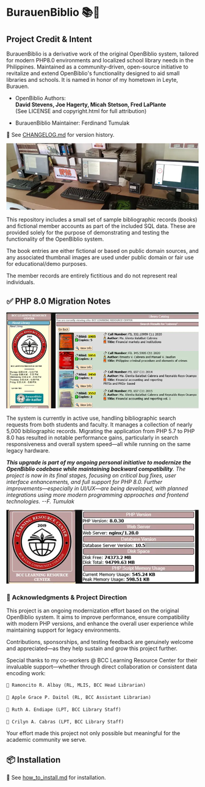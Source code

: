 # BurauenBiblio 📚🌴

## Project Credit & Intent

BurauenBiblio is a derivative work of the original OpenBiblio system, tailored for modern PHP8.0 environments and localized school library needs in the Philippines.
Maintained as a community-driven, open-source initiative to revitalize and extend OpenBiblio's functionality designed to aid small libraries and schools.
It is named in honor of my hometown in Leyte, Burauen.

- OpenBiblio Authors:  
  **David Stevens, Joe Hagerty, Micah Stetson, Fred LaPlante**  
  (See LICENSE and copyright.html for full attribution)

- BurauenBiblio Maintainer: Ferdinand Tumulak 

📌 See [CHANGELOG.md](./CHANGELOG.md) for version history.

![Homepage](./readme_assets/opac_system2.webp "OpenBiblio Homepage")

This repository includes a small set of sample bibliographic records (books) and fictional member accounts as part of the included SQL data.
These are provided solely for the purpose of demonstrating and testing the functionality of the OpenBiblio system.

The book entries are either fictional or based on public domain sources, and any associated thumbnail images are used under public domain or fair use for educational/demo purposes.

The member records are entirely fictitious and do not represent real individuals.

## ✅ PHP 8.0 Migration Notes

![Homepage](./readme_assets/actual_use_case_2.webp "OpenBiblio Homepage")

The system is currently in active use, handling bibliographic search requests from both students and faculty. It manages a collection of nearly 5,000 bibliographic records. Migrating the application from PHP 5.7 to PHP 8.0 has resulted in notable performance gains, particularly in search responsiveness and overall system speed—all while running on the same legacy hardware.

***This upgrade is part of my ongoing personal initiative to modernize the OpenBiblio codebase while maintaining backward compatibility**. The project is now in its final stages, focusing on critical bug fixes, user interface enhancements, and full support for PHP 8.0. Further improvements—especially in UI/UX—are being developed, with planned integrations using more modern programming approaches and frontend technologies. --F. Tumulak*

![Homepage](./readme_assets/actual_use_case.webp "OpenBiblio Homepage")

### 🙌 Acknowledgments & Project Direction

This project is an ongoing modernization effort based on the original OpenBiblio system. It aims to improve performance, ensure compatibility with modern PHP versions, and enhance the overall user experience while maintaining support for legacy environments.

Contributions, sponsorships, and testing feedback are genuinely welcome and appreciated—as they help sustain and grow this project further.

Special thanks to my co-workers @ BCC Learning Resource Center for their invaluable support—whether through direct collaboration or consistent data encoding work:

    🍟 Ramoncito R. Albay (RL, MLIS, BCC Head Librarian)

    🍎 Apple Grace P. Daitol (RL, BCC Assistant Librarian)
 
    🍊 Ruth A. Endiape (LPT, BCC Library Staff)

    🍓 Crilyn A. Cabras (LPT, BCC Library Staff)

Your effort made this project not only possible but meaningful for the academic community we serve.

## 📦 Installation

📌 See [how_to_install.md](./how_to_install.md) for installation.
